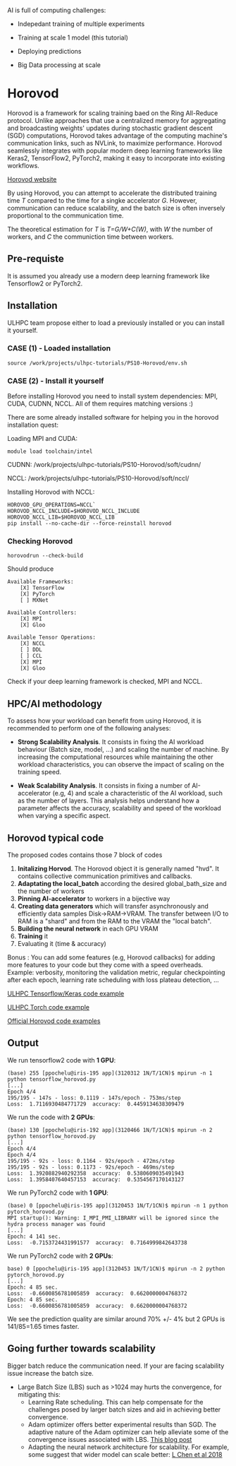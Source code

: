 AI is full of computing challenges:

* Indepedant training of multiple experiments

* Training at scale 1 model (this tutorial)

* Deploying predictions

* Big Data processing at scale

# Horovod

Horovod is a framework for scaling training baed on the Ring All-Reduce protocol. Unlike approaches that use a centralized memory for aggregating and broadcasting weights' updates during stochastic gradient descent (SGD) computations, Horovod takes advantage of the computing machine's communication links, such as NVLink, to maximize performance. Horovod seamlessly integrates with popular modern deep learning frameworks like Keras2, TensorFlow2, PyTorch2, making it easy to incorporate into existing workflows.

[Horovod website](https://horovod.readthedocs.io/en/stable/)


By using Horovod, you can attempt to accelerate the distributed training time *T* compared to the time for a singke accelerator *G*. However, communication can reduce scalability, and the batch size is often inversely proportional to the communication time.


The theoretical estimation for *T* is *T=G/W+C(W)*, with *W* the number of workers, and *C* the communiction time between workers.




## Pre-requiste
It is assumed you already use a modern deep learning framework like Tensorflow2 or PyTorch2.


## Installation

ULHPC team propose either to load a previously installed or you can install it yourself. 

### CASE (1) - Loaded installation
```console
source /work/projects/ulhpc-tutorials/PS10-Horovod/env.sh
```

### CASE (2) - Install it yourself

Before installing Horovod you need to install system dependencies: MPI, CUDA, CUDNN, NCCL. All of them requires matching versions :)

There are some already installed software for helping you in the horovod installation quest:

Loading MPI and CUDA:
```console
module load toolchain/intel
```
CUDNN:
/work/projects/ulhpc-tutorials/PS10-Horovod/soft/cudnn/

NCCL:
/work/projects/ulhpc-tutorials/PS10-Horovod/soft/nccl/

Installing Horovod with NCCL:
```console
HOROVOD_GPU_OPERATIONS=NCCL`
HOROVOD_NCCL_INCLUDE=$HOROVOD_NCCL_INCLUDE
HOROVOD_NCCL_LIB=$HOROVOD_NCCL_LIB
pip install --no-cache-dir --force-reinstall horovod
```

### Checking Horovod

```console
horovodrun --check-build
```

Should produce

```console
Available Frameworks:
    [X] TensorFlow
    [X] PyTorch
    [ ] MXNet

Available Controllers:
    [X] MPI
    [X] Gloo

Available Tensor Operations:
    [X] NCCL
    [ ] DDL
    [ ] CCL
    [X] MPI
    [X] Gloo
```

Check if your deep learning framework is checked, MPI and NCCL.

## HPC/AI methodology

To assess how your workload can benefit from using Horovod, it is recommended to perform one of the following analyses:

* **Strong Scalability Analysis**. It consists in fixing the AI workload behaviour (Batch size, model, ...) and scaling the number of machine. By increasing the computational resources while maintaining the other workload characteristics, you can observe the impact of scaling on the training speed.

* **Weak Scalability Analysis**. It consists in fixing a number of AI-accelerator (e.g, 4) and scale a characteristic of the AI workload, such as the number of layers. This analysis helps understand how a parameter affects the accuracy, scalability and speed of the workload when varying a specific aspect.

## Horovod typical code

The proposed codes contains those 7 block of codes
1. **Initalizing Horvod**. The Horovod object it is generally named "hvd". It contains collective communication primitives and callbacks.
1. **Adaptating the local_batch** according the desired global_bath_size and the number of workers
1. **Pinning AI-accelerator** to workers in a bijective way
1. **Creating data generators** which will transfer asynchronously and efficiently data samples Disk->RAM->VRAM. The transfer between I/O to RAM is a "shard" and from the RAM to the VRAM the "local batch".
1. **Building the neural network** in each GPU VRAM
1. **Training** it
1. Evaluating it (time & accuracy)


Bonus : You can add some features (e.g, Horovod callbacks) for adding more features to your code but they come with a speed overheads. Example: verbosity, monitoring the validation metric, regular checkpointing after each epoch, learning rate scheduling with loss plateau detection, ...


[ULHPC Tensorflow/Keras code example](app/tensorflow_horovod.py)

[ULHPC Torch code example](app/torch_horovod.py)

[Official Horovod code examples](https://github.com/horovod/horovod/tree/master/examples)


## Output

We run tensorflow2 code with **1 GPU**:

```console
(base) 255 [ppochelu@iris-195 app](3120312 1N/T/1CN)$ mpirun -n 1 python tensorflow_horovod.py
[...]
Epoch 4/4
195/195 - 147s - loss: 0.1119 - 147s/epoch - 753ms/step
Loss:  1.7116930484771729  accuracy:  0.4459134638309479
```


We run the code with **2 GPUs**:

```console
(base) 130 [ppochelu@iris-192 app](3120466 1N/T/1CN)$ mpirun -n 2 python tensorflow_horovod.py
[...]
Epoch 4/4
Epoch 4/4
195/195 - 92s - loss: 0.1164 - 92s/epoch - 472ms/step
195/195 - 92s - loss: 0.1173 - 92s/epoch - 469ms/step
Loss:  1.3920882940292358  accuracy:  0.5380609035491943
Loss:  1.3958407640457153  accuracy:  0.5354567170143127
```




We run PyTorch2 code with **1 GPU**:

```console
(base) 0 [ppochelu@iris-195 app](3120453 1N/T/1CN)$ mpirun -n 1 python pytorch_horovod.py
MPI startup(): Warning: I_MPI_PMI_LIBRARY will be ignored since the hydra process manager was found
[...]
Epoch: 4 141 sec.
Loss:  -0.7153724431991577  accuracy:  0.7164999842643738
```

We  run PyTorch2 code with **2 GPUs**:
```console
base) 0 [ppochelu@iris-195 app](3120453 1N/T/1CN)$ mpirun -n 2 python pytorch_horovod.py
[...]
Epoch: 4 85 sec.
Loss:  -0.6600856781005859  accuracy:  0.6620000004768372
Epoch: 4 85 sec.
Loss:  -0.6600856781005859  accuracy:  0.6620000004768372
```

We see the prediction quality are similar around 70% +/- 4% but 2 GPUs is 141/85=1.65 times faster.

## Going further towards scalability

Bigger batch reduce the communication need. If your are facing scalability issue increase the batch size.

* Large Batch Size (LBS) such as >1024 may hurts the convergence, for mitigating this: 
    *  Learning Rate scheduling. This can help compensate for the challenges posed by larger batch sizes and aid in achieving better convergence.
    *  Adam optimizer offers better experimental results than SGD. The adaptive nature of the Adam optimizer can help alleviate some of the convergence issues associated with LBS. [This blog post](https://medium.com/mini-distill/effect-of-batch-size-on-training-dynamics-21c14f7a716e)
    *  Adapting the neural network architecture for scalability. For example, some suggest that wider model can scale better: [L Chen et al 2018](https://proceedings.neurips.cc/paper/2018/file/e7c573c14a09b84f6b7782ce3965f335-Paper.pdf)

